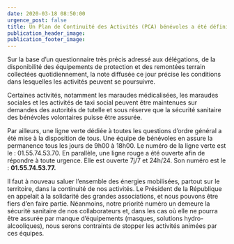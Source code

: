 ```yaml
---
date: 2020-03-18 08:50:00
urgence_post: false
title: Un Plan de Continuité des Activités (PCA) bénévoles a été défini.
publication_header_image:
publication_footer_image:
---
```


Sur la base d’un questionnaire tr&egrave;s pr&eacute;cis adress&eacute; aux d&eacute;l&eacute;gations, de la disponibilit&eacute; des &eacute;quipements de protection et des remont&eacute;es terrain collect&eacute;es quotidiennement, la note diffus&eacute;e ce jour pr&eacute;cise les conditions dans lesquelles les activit&eacute;s peuvent se poursuivre.

Certaines activit&eacute;s, notamment les maraudes m&eacute;dicalis&eacute;es, les maraudes sociales et les activit&eacute;s de taxi social peuvent &ecirc;tre maintenues sur demandes des autorit&eacute;s de tutelle et sous r&eacute;serve que la s&eacute;curit&eacute; sanitaire des b&eacute;n&eacute;voles volontaires puisse &ecirc;tre assur&eacute;e.

Par ailleurs, une ligne verte d&eacute;di&eacute;e &agrave; toutes les questions d’ordre g&eacute;n&eacute;ral a &eacute;t&eacute; mise &agrave; la disposition de tous. Une &eacute;quipe de b&eacute;n&eacute;voles en assure la permanence tous les jours de 9h00 &agrave; 18h00. Le num&eacute;ro de la ligne verte est le : 01.55.74.53.70. En parall&egrave;le, une ligne rouge a &eacute;t&eacute; ouverte afin de r&eacute;pondre &agrave; toute urgence. Elle est ouverte 7j/7 et 24h/24. Son num&eacute;ro est le : **01\.55.74.53.77.**

Il faut &agrave; nouveau saluer l’ensemble des &eacute;nergies mobilis&eacute;es, partout sur le territoire, dans la continuit&eacute; de nos activit&eacute;s. Le Pr&eacute;sident de la R&eacute;publique en appelait &agrave; la solidarit&eacute; des grandes associations, et nous pouvons &ecirc;tre fiers d’en faire partie. N&eacute;anmoins, notre priorit&eacute; num&eacute;ro un demeure la s&eacute;curit&eacute; sanitaire de nos collaborateurs et, dans les cas o&ugrave; elle ne pourra &ecirc;tre assur&eacute;e par manque d’&eacute;quipements (masques, solutions hydro-alcooliques), nous serons contraints de stopper les activit&eacute;s anim&eacute;es par ces &eacute;quipes.
